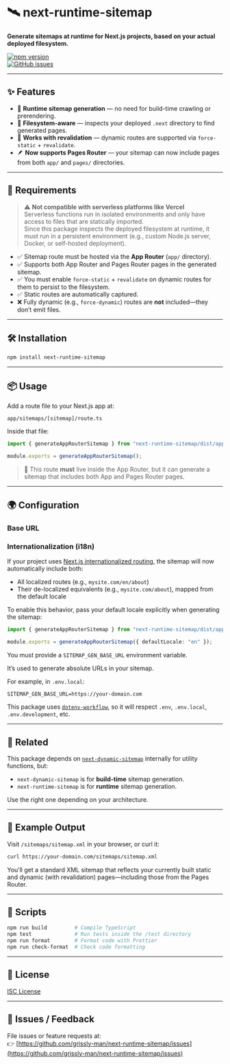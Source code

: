 # 🛰️ next-runtime-sitemap

**Generate sitemaps at runtime for Next.js projects, based on your actual deployed filesystem.**

[![npm version](https://img.shields.io/npm/v/next-runtime-sitemap.svg)](https://www.npmjs.com/package/next-runtime-sitemap)  
[![GitHub issues](https://img.shields.io/github/issues/grissly-man/next-runtime-sitemap.svg)](https://github.com/grissly-man/next-runtime-sitemap/issues)

---

## ✨ Features

- 🧠 **Runtime sitemap generation** — no need for build-time crawling or prerendering.
- 📂 **Filesystem-aware** — inspects your deployed `.next` directory to find generated pages.
- 🔁 **Works with revalidation** — dynamic routes are supported via `force-static` + `revalidate`.
- 🪶 **Now supports Pages Router** — your sitemap can now include pages from both `app/` and `pages/` directories.

---

## 🚧 Requirements

> ⚠️ **Not compatible with serverless platforms like Vercel**  
> Serverless functions run in isolated environments and only have access to files that are statically imported.  
> Since this package inspects the deployed filesystem at runtime, it must run in a persistent environment (e.g., custom Node.js server, Docker, or self-hosted deployment).

- ✅ Sitemap route must be hosted via the **App Router** (`app/` directory).
- ✅ Supports both App Router and Pages Router pages in the generated sitemap.
- ✅ You must enable `force-static` + `revalidate` on dynamic routes for them to persist to the filesystem.
- ✅ Static routes are automatically captured.
- ❌ Fully dynamic (e.g., `force-dynamic`) routes are **not** included—they don’t emit files.

---

## 🛠️ Installation

```bash
npm install next-runtime-sitemap
```

---

## 📦 Usage

Add a route file to your Next.js app at:

```
app/sitemaps/[sitemap]/route.ts
```

Inside that file:

```ts
import { generateAppRouterSitemap } from "next-runtime-sitemap/dist/app";

module.exports = generateAppRouterSitemap();
```

> 🔄 This route **must** live inside the App Router, but it can generate a sitemap that includes both App and Pages Router pages.

---

## 🌍 Configuration

### Base URL

### Internationalization (i18n)

If your project uses [Next.js internationalized routing](https://nextjs.org/docs/advanced-features/i18n-routing), the sitemap will now automatically include both:

- All localized routes (e.g., `mysite.com/en/about`)
- Their de-localized equivalents (e.g., `mysite.com/about`), mapped from the default locale

To enable this behavior, pass your default locale explicitly when generating the sitemap:

```ts
import { generateAppRouterSitemap } from "next-runtime-sitemap/dist/app";

module.exports = generateAppRouterSitemap({ defaultLocale: "en" });
```

You must provide a `SITEMAP_GEN_BASE_URL` environment variable.

It’s used to generate absolute URLs in your sitemap.

For example, in `.env.local`:

```
SITEMAP_GEN_BASE_URL=https://your-domain.com
```

This package uses [`dotenv-workflow`](https://www.npmjs.com/package/dotenv-workflow), so it will respect `.env`, `.env.local`, `.env.development`, etc.

---

## 🔗 Related

This package depends on [`next-dynamic-sitemap`](https://www.npmjs.com/package/next-dynamic-sitemap) internally for utility functions, but:

- `next-dynamic-sitemap` is for **build-time** sitemap generation.
- `next-runtime-sitemap` is for **runtime** sitemap generation.

Use the right one depending on your architecture.

---

## 📄 Example Output

Visit `/sitemaps/sitemap.xml` in your browser, or curl it:

```bash
curl https://your-domain.com/sitemaps/sitemap.xml
```

You’ll get a standard XML sitemap that reflects your currently built static and dynamic (with revalidation) pages—including those from the Pages Router.

---

## 🧪 Scripts

```bash
npm run build         # Compile TypeScript
npm test              # Run tests inside the /test directory
npm run format        # Format code with Prettier
npm run check-format  # Check code formatting
```

---

## 📘 License

[ISC License](./LICENSE)

---

## 🐛 Issues / Feedback

File issues or feature requests at:  
👉 [https://github.com/grissly-man/next-runtime-sitemap/issues](https://github.com/grissly-man/next-runtime-sitemap/issues)
